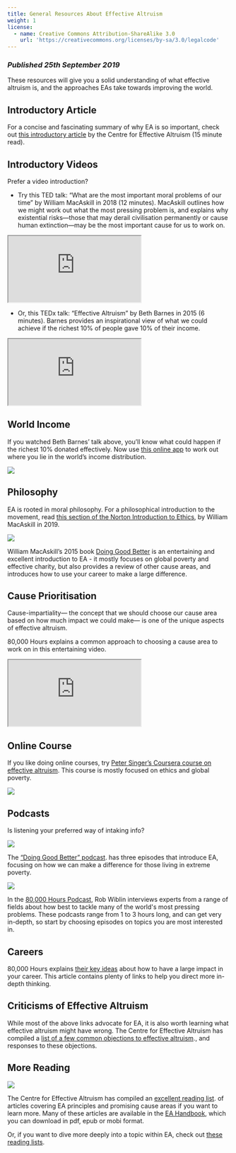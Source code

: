 ```yaml
---
title: General Resources About Effective Altruism
weight: 1
license:
  - name: Creative Commons Attribution-ShareAlike 3.0
    url: 'https://creativecommons.org/licenses/by-sa/3.0/legalcode'
---
```

### _Published 25th September 2019_

These resources will give you a solid understanding of what effective altruism is, and the approaches EAs take towards improving the world.


## Introductory Article

For a concise and fascinating summary of why EA is so important, check out <a target="_blank" href="https://www.effectivealtruism.org/articles/introduction-to-effective-altruism/">this introductory article</a> by the Centre for Effective Altruism (15 minute read).

## Introductory Videos

Prefer a video introduction?

* Try this TED talk: “What are the most important moral problems of our time” by William MacAskill in 2018 (12 minutes). MacAskill outlines how we might work out what the most pressing problem is, and explains why existential risks—those that may derail civilisation permanently or cause human extinction—may be the most important cause for us to work on.

<div class="textAlignCenter">
<iframe class="article_video"
src="https://www.youtube.com/embed/WyprXhvGVYk">
</iframe>
</div>


* Or, this TEDx talk: “Effective Altruism” by Beth Barnes in 2015 (6 minutes). Barnes provides an inspirational view of what we could achieve if the richest 10% of people gave 10% of their income.

<div class="textAlignCenter">
<iframe class="article_video"
src="https://www.youtube.com/embed/LtWINl3C_7s">
</iframe>
</div>



## World Income

If you watched Beth Barnes’ talk above, you’ll know what could happen if the richest 10% donated effectively. Now use <a target="_blank" href="https://www.givingwhatwecan.org/get-involved/how-rich-am-i/">this online app</a> to work out where you lie in the world’s income distribution.

<p class="large_image_wrapper">
<img src="/img/howrichami.png" />
</p>



## Philosophy

EA is rooted in moral philosophy. For a philosophical introduction to the movement, read <a target="_blank" href="https://drive.google.com/file/d/1xs22x9UIuvym--MfAUtQsZ-GVqTqXeEs/view">this section of the Norton Introduction to Ethics</a>, by William MacAskill in 2019.  

<p class="large_image_wrapper">
<img src="/img/dgb.png" />
</p>



William MacAskill’s 2015 book <a target="_blank" href="https://www.effectivealtruism.org/doing-good-better/">Doing Good Better</a> is an entertaining and excellent introduction to EA - it mostly focuses on global poverty and effective charity, but also provides a review of other cause areas, and introduces how to use your career to make a large difference.  

## Cause Prioritisation
Cause-impartiality— the concept that we should choose our cause area based on how much impact we could make— is one of the unique aspects of effective altruism.

80,000 Hours explains a common approach to choosing a cause area to work on in this entertaining video.


<div class="textAlignCenter">
<iframe class="article_video"
src="https://www.youtube.com/embed/1xsR0XBwyo4">
</iframe>
</div>

## Online Course
If you like doing online courses, try <a target="_blank" href="https://www.coursera.org/learn/altruism">Peter Singer’s Coursera course on effective altruism</a>. This course is mostly focused on ethics and global poverty.

<p class="large_image_wrapper">
<img src="/img/singer.png" />
</p>



## Podcasts

Is listening your preferred way of intaking info?


<p class="large_image_wrapper">
<img src="/img/dgbpodcast.png" />
</p>


The <a target="_blank" href="https://podcast.effectivealtruism.org/episodes/">“Doing Good Better” podcast</a>.  has three episodes that introduce EA, focusing on how we can make a difference for those living in extreme poverty.

<p class="large_image_wrapper">
<img src="/img/80Kpod.png" />
</p>

In the <a target="_blank" href="https://80000hours.org/podcast/">80,000 Hours Podcast</a>, Rob Wiblin interviews experts from a range of fields about how best to tackle many of the world's most pressing problems. These podcasts range from 1 to 3 hours long, and can get very in-depth, so start by choosing episodes on topics you are most interested in.


## Careers

80,000 Hours explains <a target="_blank" href="https://80000hours.org/key-ideas/">their key ideas</a>  about how to have a large impact in your career. This article contains plenty of links to help you direct more in-depth thinking.

## Criticisms of Effective Altruism

While most of the above links advocate for EA, it is also worth learning what effective altruism might have wrong. The Centre for Effective Altruism has compiled a <a target="_blank" href="https://www.effectivealtruism.org/faqs-criticism-objections/#objections-to-effective-altruism">list of a few common objections to effective altruism</a>., and responses to these objections.


## More Reading
<p class="large_image_wrapper">
<img src="/img/eahandbook.png" />
</p>

 The Centre for Effective Altruism has compiled an <a target="_blank" href="https://www.effectivealtruism.org/resources/">excellent reading list</a>.  of articles covering EA principles and promising cause areas if you want to learn more.  Many of these articles are available in the <a target="_blank" href="https://www.effectivealtruism.org/handbook/">EA Handbook</a>, which you can download in pdf, epub or mobi format.


Or, if you want to dive more deeply into a topic within EA, check out <a target="_blank" href="/learn/reading-lists/">these reading lists</a>.
